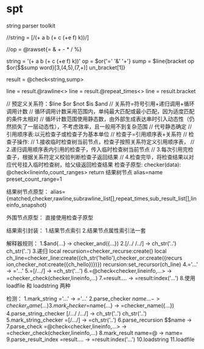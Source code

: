 # spt
string parser toolkit


//string = [/(+ a b (+ c (+e f) k))/]

//op = @rawset{= & + - * / %}

string = '(+ a b (+ c (+e f) k))'
op = $or{'=' '&' '+'}
sump = $line{bracket op $or{$$sump word}[3,(4,5),(7,+)] un_bracket[1]}

result = @check<string,sump>

line = result.@rawline<>
line = result.@repeat_times<>
line = result.bracket

// 预定义关系符：$line $or $not $is $and
// 关系符=符号引用+递归调用+循环调用计数
// 循环调用计数采用范围内，单纯最大匹配或最小匹配，因为适度匹配的条件太相对
// 循环计数范围使用静态数，由外部生成表达串时引入动态性（仍然损失了一层动态性），不考虑效率，且一般用不到复杂范围
// 代号静态确定
// 引用顺序表:以元检查子或检查子为基本单位
// 检查子=引用顺序表+关系符
// 检查子操作: 
  // 1.接收临时检查树当前节点，检查子按照关系符定义引用顺序表，
  // 2.递归调用顺序表内引用的检查子，传入临时检查树当前节点
  // 3.每次引用完检查子，根据关系符定义校验判断检查子返回结果
  // 4.检查完毕，将检查结果以对应代号挂入临时检查树，给父级返回检查结果
检查子原型:
	checker(data):
		@check<lineinfo,count_ranges> return 结果树节点
		alias=name
		preset_count_range=1
		
结果树节点原型：
	alias={matched,checker,rawline,subrawline_list[],repeat_times,sub_result_list[],lineinfo_snapshot}
	
外围节点原型：
	直接使用检查子原型
	
结果索引封装：
	1.结果节点索引
	2.结果节点属性索引法一套


解释器规则：
	1.$and{...} -> checker_and({...})
	2.[/../ /../] -> ch_str('..') ch_str('..')
	3.递归
		local recursion=checker_recurse:create()
		local ch_line=checker_line:create({ch_str('hello'),checker_or:create({recurs
ion,checker_not:create({ch_hello})})})
		recursion:set_recursor(ch_line)
	4.='...' -> ='...'
	5.=[/.../] -> =ch_str('...')
	6.=@check<checker,lineinfo,...> -> =checker_check(checker,lineinfo,...)
	7.=result.... -> =result:index('...')
	8.使用loadfile 和 loadstring 两种
	
检测：
	1.mark_string	='...' -> ='...'
	2.parse_checker	$name{...} -> checker_name({...})
	3.mark_checker	=$name{...} -> =checker_name({...})
	4.parse_string_checker	[/.../ /.../] -> ch_str('..') ch_str('..')
	5.mark_string_checker	=[/.../] -> =ch_str('..')
	6.parse_recursion	$$name -> 
	7.parse_check	=@check<checker,lineinfo,...> -> =checker_check(checker,lineinfo,...)
	8.mark_result	name=@ -> name=
	9.parse_result_index	=result.... -> =result:index('...')
	10.loadstring
	11.loadfile
	
